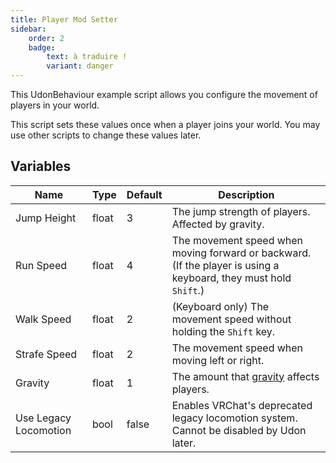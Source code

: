 ```yaml
---
title: Player Mod Setter
sidebar:
    order: 2
    badge: 
        text: à traduire !
        variant: danger
---
```

This UdonBehaviour example script allows you configure the movement of players in your world.

This script sets these values once when a player joins your world. You may use other scripts to change these values later.
## Variables
| Name                  | Type  | Default | Description |
| -                     | -     | -       | - |
| Jump Height           | float | 3       | The jump strength of players. Affected by gravity.
| Run Speed             | float | 4       | The movement speed when moving forward or backward. (If the player is using a keyboard, they must hold `Shift`.) 
| Walk Speed            | float | 2       | (Keyboard only) The movement speed without holding the `Shift` key.
| Strafe Speed          | float | 2       | The movement speed when moving left or right.
| Gravity               | float | 1       | The amount that [gravity](https://docs.unity3d.com/ScriptReference/Physics-gravity.html) affects players.
| Use Legacy Locomotion | bool  | false   | Enables VRChat's deprecated legacy locomotion system. Cannot be disabled by Udon later.
